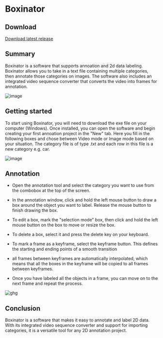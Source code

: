 # Boxinator
## Download
[Download latest release](https://github.com/Vaniljbulle/Boxinator/releases/download/beta/Boxinator.rar)
## Summary
Boxinator is a software that supports annoation and 2d data labeling. Boxinator allows you to take in a text file containing multiple categories, then annotate those categories on images. The software also includes an integrated video sequence converter that converts the video into frames for annotation.

![image](https://user-images.githubusercontent.com/67705679/212743579-fd22d949-e598-46da-b6c7-ef2aadbc1457.png)

## Getting started
To start using Boxinator, you will need to download the exe file on your computer (Windows). Once installed, you can open the software and begin creating your first annoation project in the "New" tab. Here you fill in the following boxes and chose between Video mode or Image mode based on your situation. The category file is of type .txt and each row in this file is a new category e.g. car.

![image](https://user-images.githubusercontent.com/67705679/212739592-27922705-eda2-4d0a-8896-4c62195c8b68.png)
## Annotation

* Open the annotation tool and select the category you want to use from the combobox at the top of the screen.

* In the annotation window, click and hold the left mouse button to draw a box around the object you want to label. Release the mouse button to finish drawing the box.

* To edit a box, mark the "selection mode" box, then click and hold the left mouse button on the box to move or resize the box.

* To delete a box, select it and press the delete key on your keyboard.

* To mark a frame as a keyframe, select the keyframe button. This defines the starting and ending points of a smooth transition

* all frames between keyframes are automatically interpolated, which means that all the boxes in the keyframe will be copied to all frames between keyframes.

* Once you have labeled all the objects in a frame, you can move on to the next frame and repeat the process.

![ghg](https://user-images.githubusercontent.com/95533040/212937892-8ad07571-2b18-40ed-af27-13aad009641f.gif)

## Conclusion
Boxinator is a software that makes it easy to annotate and label 2D data. With its integrated video sequence converter and support for importing categories, it is a versatile tool for any 2D annotation project.
